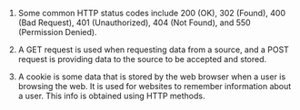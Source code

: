 1. Some common HTTP status codes include 200 (OK), 302 (Found), 400 (Bad Request), 401 (Unauthorized), 404 (Not Found), and 550 (Permission Denied).

2. A GET request is used when requesting data from a source, and a POST request is providing data to the source to be accepted and stored.

3. A cookie is some data that is stored by the web browser when a user is browsing the web. It is used for websites to remember information about a user. This info is obtained using HTTP methods.


